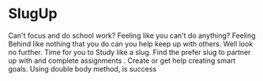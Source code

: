 # SlugUp
Can't focus and do school work? Feeling like you can't do anything? Feeling Behind like nothing that you do can you help keep up with others. Well look no further. Time for you to Study like a slug. Find the prefer slug to partner up with and complete assignments . Create or get help creating smart goals. Using double body method, is success
